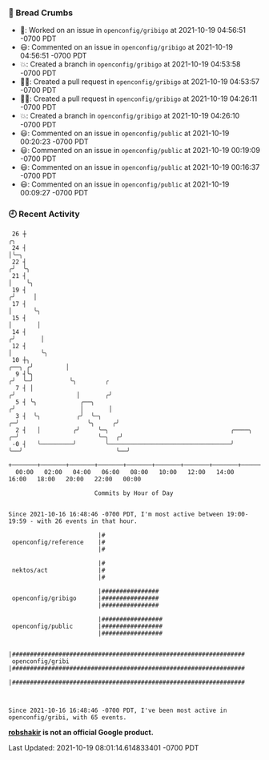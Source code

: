 ### 🍞 Bread Crumbs

 * 👀: Worked on an issue in `openconfig/gribigo` at 2021-10-19 04:56:51 -0700 PDT
 * 😃: Commented on an issue in `openconfig/gribigo` at 2021-10-19 04:56:51 -0700 PDT
 * 💥: Created a branch in `openconfig/gribigo` at 2021-10-19 04:53:58 -0700 PDT
 * ✍🏼: Created a pull request in `openconfig/gribigo` at 2021-10-19 04:53:57 -0700 PDT
 * ✍🏼: Created a pull request in `openconfig/gribigo` at 2021-10-19 04:26:11 -0700 PDT
 * 💥: Created a branch in `openconfig/gribigo` at 2021-10-19 04:26:10 -0700 PDT
 * 😃: Commented on an issue in `openconfig/public` at 2021-10-19 00:20:23 -0700 PDT
 * 😃: Commented on an issue in `openconfig/public` at 2021-10-19 00:19:09 -0700 PDT
 * 😃: Commented on an issue in `openconfig/public` at 2021-10-19 00:16:37 -0700 PDT
 * 😃: Commented on an issue in `openconfig/public` at 2021-10-19 00:09:27 -0700 PDT

### 🕘 Recent Activity
```
 26 ┼                                                                                 ╭╮
 24 ┤                                                                                 │╰─╮
 22 ┤                                                                                ╭╯  ╰╮
 21 ┤                                                                                │    ╰╮
 19 ┤                                                                               ╭╯     │
 17 ┤                                                                               │      ╰╮
 15 ┤                                                                               │       │
 14 ┤                                                                              ╭╯       │
 12 ┤                                                                              │        ╰╮
 10 ┼╮                                                                       ╭──╮ ╭╯         │
  9 ┤╰╮                                                                     ╭╯  ╰─╯          ╰╮        ╭
  7 ┤ │                                                                    ╭╯                 │       ╭╯
  5 ┤ ╰╮            ╭──╮                                                  ╭╯                  │       │
  3 ┤  ╰╮          ╭╯  ╰─╮                                              ╭─╯                   ╰╮     ╭╯
  2 ┤   │         ╭╯     ╰─╮                                  ╭────╮  ╭─╯                      ╰─╮  ╭╯
 -0 ┤   ╰─────────╯        ╰──────────────────────────────────╯    ╰──╯                          ╰──╯
    +───────+───────+───────+───────+───────+───────+───────+───────+───────+───────+───────+───────+────
  00:00   02:00   04:00   06:00   08:00   10:00   12:00   14:00   16:00   18:00   20:00   22:00   00:00   

						Commits by Hour of Day


Since 2021-10-16 16:48:46 -0700 PDT, I'm most active between 19:00-19:59 - with 26 events in that hour.

```



```
                         |#
 openconfig/reference    |#
                         |#

                         |#
 nektos/act              |#
                         |#

                         |################
 openconfig/gribigo      |################
                         |################

                         |#################
 openconfig/public       |#################
                         |#################

                         |#################################################################
 openconfig/gribi        |#################################################################
                         |#################################################################



Since 2021-10-16 16:48:46 -0700 PDT, I've been most active in openconfig/gribi, with 65 events.

```
**[robshakir](mailto:robjs@google.com) is not an official Google product.**  


Last Updated: 2021-10-19 08:01:14.614833401 -0700 PDT
